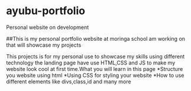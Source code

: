 # ayubu-portfolio
Personal website on development

##This is my personal portfolio website at moringa school am working on that will showcase my projects

This projects is for my personal use to showcase my skills using different technology
the landing page have use HTML,CSS and JS to make my website look cool at first time.What you will
learn in this page
*Structure you website using html
*Using CSS for styling your website
*How to use different elements like divs,class,id and many more
